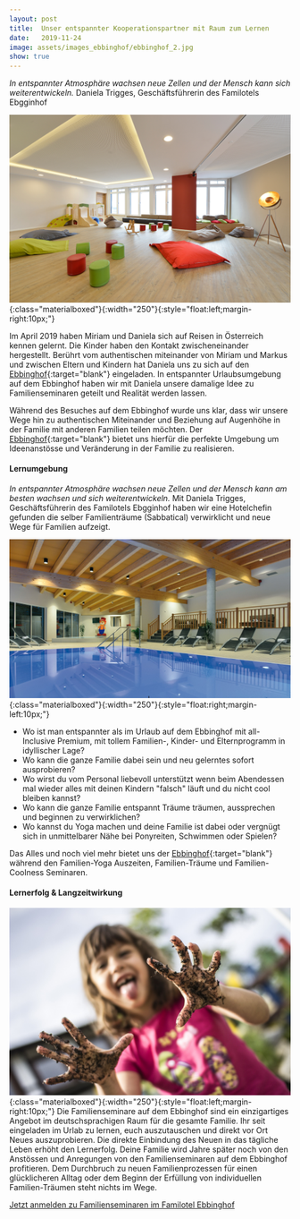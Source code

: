 ```yaml
---
layout: post
title:  Unser entspannter Kooperationspartner mit Raum zum Lernen
date:   2019-11-24
image: assets/images_ebbinghof/ebbinghof_2.jpg
show: true
---
```

<i>In entspannter Atmosphäre wachsen neue Zellen und der Mensch kann sich weiterentwickeln.</i> Daniela Trigges, Geschäftsführerin des Familotels Ebgginhof

![Ebbinghof-Spielraum](/assets/images_ebbinghof/Familotel-Ebbinghof-0319_001.jpg){:class="materialboxed"}{:width="250"}{:style="float:left;margin-right:10px;"}

Im April 2019 haben Miriam und Daniela sich auf Reisen in Österreich kennen
gelernt. Die Kinder haben den Kontakt zwischeneinander hergestellt. Berührt vom authentischen miteinander von Miriam und Markus und zwischen Eltern und Kindern hat Daniela uns zu sich auf den [Ebbinghof](https://www.familotel-ebbinghof.de/){:target="blank"} eingeladen. In entspannter Urlaubsumgebung auf dem Ebbinghof haben wir mit Daniela unsere damalige Idee zu Familienseminaren geteilt und Realität werden lassen.

Während des Besuches auf dem Ebbinghof wurde uns klar, dass wir unsere Wege hin zu authentischen Miteinander und Beziehung auf Augenhöhe in der Familie mit anderen Familien teilen möchten. Der [Ebbinghof](https://www.familotel-ebbinghof.de/){:target="blank"} bietet uns hierfür die perfekte Umgebung um Ideenanstösse und Veränderung in der Familie zu realisieren.

#### Lernumgebung
<i>In entspannter Atmosphäre wachsen neue Zellen und der Mensch kann am besten wachsen und sich weiterentwickeln.</i>
Mit Daniela Trigges, Geschäftsführerin des Familotels Ebgginhof haben wir eine Hotelchefin gefunden die selber Familienträume (Sabbatical) verwirklicht und neue Wege für Familien aufzeigt.

![Ebbinghof-Schwimmbad](/assets/images_ebbinghof/Schwimmbad.jpg){:class="materialboxed"}{:width="250"}{:style="float:right;margin-left:10px;"}

<ul>
  <li style="list-style-type:disc;">Wo ist man entspannter als im Urlaub auf dem Ebbinghof mit all-Inclusive Premium, mit tollem Familien-, Kinder- und Elternprogramm in idyllischer Lage?</li>
  <li style="list-style-type:disc;">Wo kann die ganze Familie dabei sein und neu gelerntes sofort ausprobieren?</li>
  <li style="list-style-type:disc;">Wo wirst du vom Personal liebevoll unterstützt wenn beim Abendessen mal wieder alles mit deinen Kindern "falsch" läuft und du nicht cool bleiben kannst?</li>
  <li style="list-style-type:disc;">Wo kann die ganze Familie entspannt Träume träumen, aussprechen und beginnen zu verwirklichen?</li>
  <li style="list-style-type:disc;">Wo kannst du Yoga machen und deine Familie ist dabei oder vergnügt sich in unmittelbarer Nähe bei Ponyreiten, Schwimmen oder Spielen?</li>
</ul>

Das Alles und noch viel mehr bietet uns der [Ebbinghof](https://www.familotel-ebbinghof.de/){:target="blank"} während den Familien-Yoga Auszeiten, Familien-Träume und Familien-Coolness Seminaren.

#### Lernerfolg & Langzeitwirkung
![Ebbinghof-matschhaende](/assets/images_ebbinghof/matschhaende.jpg){:class="materialboxed"}{:width="250"}{:style="float:left;margin-right:10px;"}
Die Familienseminare auf dem Ebbinghof sind ein einzigartiges Angebot im deutschsprachigen Raum für die gesamte Familie. Ihr seit eingeladen im Urlab zu lernen, euch auszutauschen und direkt vor Ort Neues auszuprobieren. Die direkte Einbindung des Neuen in das tägliche Leben erhöht den Lernerfolg. Deine Familie wird Jahre später noch von den Anstössen und Anregungen von den Familienseminaren auf dem Ebbinghof profitieren. Dem Durchbruch zu neuen Familienprozessen für einen glücklicheren Alltag oder dem Beginn der Erfüllung von individuellen Familien-Träumen steht nichts im Wege.

<a class="waves-effect waves-light btn-large" href="https://www.familotel-ebbinghof.de/" target="blank">Jetzt anmelden zu Familienseminaren im Familotel Ebbinghof</a>
